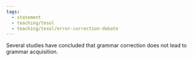 ```yaml
---
tags:
  - statement
  - teaching/tesol
  - teaching/tesol/error-correction-debate
---
```

Several studies have concluded that grammar correction does not lead to grammar acquisition.